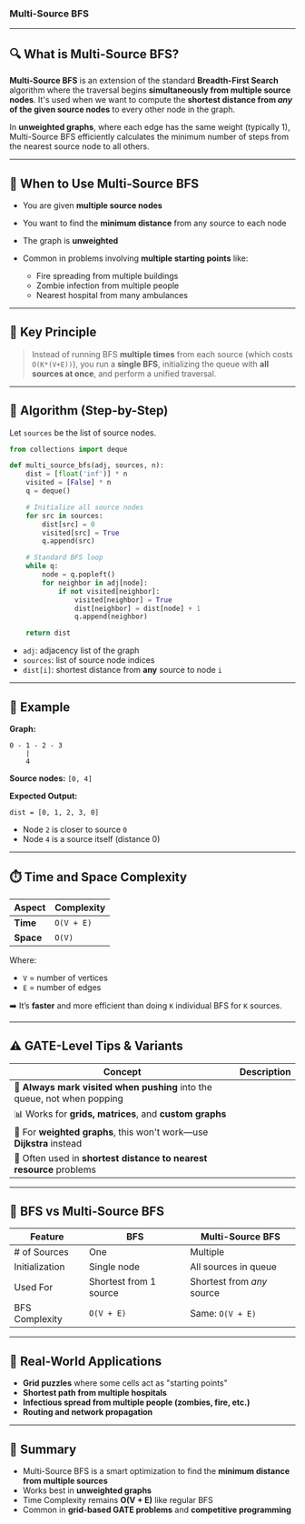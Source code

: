 

### **Multi-Source BFS**

---

## 🔍 What is Multi-Source BFS?

**Multi-Source BFS** is an extension of the standard **Breadth-First Search** algorithm where the traversal begins **simultaneously from multiple source nodes**. It's used when we want to compute the **shortest distance from *any* of the given source nodes** to every other node in the graph.

In **unweighted graphs**, where each edge has the same weight (typically 1), Multi-Source BFS efficiently calculates the minimum number of steps from the nearest source node to all others.

---

## 🎯 When to Use Multi-Source BFS

* You are given **multiple source nodes**
* You want to find the **minimum distance** from any source to each node
* The graph is **unweighted**
* Common in problems involving **multiple starting points** like:

  * Fire spreading from multiple buildings
  * Zombie infection from multiple people
  * Nearest hospital from many ambulances

---

## 🧠 Key Principle

> Instead of running BFS **multiple times** from each source (which costs `O(K*(V+E))`), you run a **single BFS**, initializing the queue with **all sources at once**, and perform a unified traversal.

---

## 🧮 Algorithm (Step-by-Step)

Let `sources` be the list of source nodes.

```python
from collections import deque

def multi_source_bfs(adj, sources, n):
    dist = [float('inf')] * n
    visited = [False] * n
    q = deque()

    # Initialize all source nodes
    for src in sources:
        dist[src] = 0
        visited[src] = True
        q.append(src)

    # Standard BFS loop
    while q:
        node = q.popleft()
        for neighbor in adj[node]:
            if not visited[neighbor]:
                visited[neighbor] = True
                dist[neighbor] = dist[node] + 1
                q.append(neighbor)

    return dist
```

* `adj`: adjacency list of the graph
* `sources`: list of source node indices
* `dist[i]`: shortest distance from **any** source to node `i`

---

## 🧪 Example

**Graph:**

```
0 - 1 - 2 - 3
    |
    4
```

**Source nodes:** `[0, 4]`

**Expected Output:**

```
dist = [0, 1, 2, 3, 0]
```

* Node `2` is closer to source `0`
* Node `4` is a source itself (distance 0)

---

## ⏱️ Time and Space Complexity

| Aspect    | Complexity |
| --------- | ---------- |
| **Time**  | `O(V + E)` |
| **Space** | `O(V)`     |

Where:

* `V` = number of vertices
* `E` = number of edges

➡️ It’s **faster** and more efficient than doing `K` individual BFS for `K` sources.

---

## ⚠️ GATE-Level Tips & Variants

| Concept                                                                  | Description |
| ------------------------------------------------------------------------ | ----------- |
| 🧠 **Always mark visited when pushing** into the queue, not when popping |             |
| 📊 Works for **grids, matrices**, and **custom graphs**                  |             |
| 🔁 For **weighted graphs**, this won't work—use **Dijkstra** instead     |             |
| 🧩 Often used in **shortest distance to nearest resource** problems      |             |

---

## 📌 BFS vs Multi-Source BFS

| Feature        | BFS                    | Multi-Source BFS           |
| -------------- | ---------------------- | -------------------------- |
| # of Sources   | One                    | Multiple                   |
| Initialization | Single node            | All sources in queue       |
| Used For       | Shortest from 1 source | Shortest from *any* source |
| BFS Complexity | `O(V + E)`             | Same: `O(V + E)`           |

---

## 🧠 Real-World Applications

* **Grid puzzles** where some cells act as "starting points"
* **Shortest path from multiple hospitals**
* **Infectious spread from multiple people (zombies, fire, etc.)**
* **Routing and network propagation**

---

## 📝 Summary

* Multi-Source BFS is a smart optimization to find the **minimum distance from multiple sources**
* Works best in **unweighted graphs**
* Time Complexity remains **O(V + E)** like regular BFS
* Common in **grid-based GATE problems** and **competitive programming**

